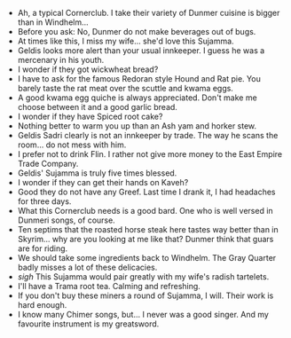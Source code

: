 - Ah, a typical Cornerclub. I take their variety of Dunmer cuisine is bigger than in Windhelm...
- Before you ask: No, Dunmer do not make beverages out of bugs.
- At times like this, I miss my wife... she'd love this Sujamma.
- Geldis looks more alert than your usual innkeeper. I guess he was a mercenary in his youth.
- I wonder if they got wickwheat bread?
- I have to ask for the famous Redoran style Hound and Rat pie. You barely taste the rat meat over the scuttle and kwama eggs.
- A good kwama egg quiche is always appreciated. Don't make me choose between it and a good garlic bread.
- I wonder if they have Spiced root cake?
- Nothing better to warm you up than an Ash yam and horker stew.
- Geldis Sadri clearly is not an innkeeper by trade. The way he scans the room... do not mess with him.
- I prefer not to drink Flin. I rather not give more money to the East Empire Trade Company.
- Geldis' Sujamma is truly five times blessed.
- I wonder if they can get their hands on Kaveh?
- Good they do not have any Greef. Last time I drank it, I had headaches for three days.
- What this Cornerclub needs is a good bard. One who is well versed in Dunmeri songs, of course.
- Ten septims that the roasted horse steak here tastes way better than in Skyrim... why are you looking at me like that? Dunmer think that guars are for riding.
- We should take some ingredients back to Windhelm. The Gray Quarter badly misses a lot of these delicacies.
- *sigh* This Sujamma would pair greatly with my wife's radish tartelets.
- I'll have a Trama root tea. Calming and refreshing.
- If you don't buy these miners a round of Sujamma, I will. Their work is hard enough.
- I know many Chimer songs, but... I never was a good singer. And my favourite instrument is my greatsword.
